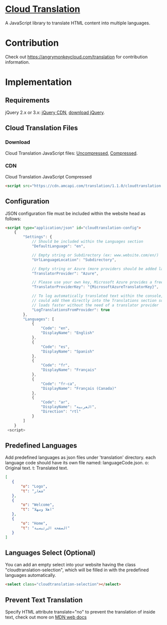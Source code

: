 [Cloud Translation](https://angrymonkeycloud.com/translation)
==================================================
A JavaScript library to translate HTML content into multiple languages.

# Contribution
Check out https://angrymonkeycloud.com/translation for contribution information.

# Implementation
## Requirements
jQuery 2.x or 3.x: [jQuery CDN](https://code.jquery.com/), [download jQuery](https://jquery.com/download/).

## Cloud Translation Files
### Download
Cloud Translation JavaScript files: [Uncompressed](https://cdn.amcapi.com/translation/1.1.0/cloudtranslation.js), [Compressed](https://cdn.amcapi.com/translation/1.1.0/cloudtranslation.min.js).
 
### CDN
Cloud Translation JavaScript Compressed
```html
<script src="https://cdn.amcapi.com/translation/1.1.0/cloudtranslation.min.js" crossorigin="anonymous"></script> 
```

## Configuration
JSON configuration file must be included within the website head as follows:
```html
<script type="application/json" id="cloudtranslation-config">
    {
        "Settings": {
            // Should be included within the Languages section
            "DefaultLanguage": "en",

            // Empty string or Subdirectory (ex: www.website.com/en/)
            "UrlLanguageLocation": "Subdirectory",

            // Empty string or Azure (more providers should be added later)
            "TranslatorProvider": "Azure",

            // Please use your own key, Microsoft Azure provides a free tier.
            "TranslatorProviderKey": "{MicrosoftAzureTranslatorKey}",

            // To log automatically translated text within the console, this way you
            // could add them directly into the Translations section so the website
            // loads faster without the need of a translator provider
            "LogTranslationsFromProvider": true
        },
        "Languages": [
            {
                "Code": "en",
                "DisplayName": "English"
            },
            {
                "Code": "es",
                "DisplayName": "Spanish"
            },
            {
                "Code": "fr",
                "DisplayName": "Français"
            },
            {
                "Code": "fr-ca",
                "DisplayName": "Français (Canada)"
            },
            {
                "Code": "ar",
                "DisplayName": "العربية",
                "Direction": "rtl"
            }
        ]
    }
 <script>
```

## Predefined Languages
Add predefined languages as json files under 'translation' directory. each language code should have its own file named: languageCode.json.
o: Original text.
t: Translated text.
 ```json
[
    {
        "o": "Logo",
        "t": "شعار"
    },
    {
        "o": "Welcome",
        "t": "اهلا وسهلا"
    },
    {
        "o": "Home",
        "t": "الصفحة الرئيسية"
    }
]
 ```

 ## Languages Select (Optional)
 You can add an empty select into your website having the class "cloudtranslation-selection", which will be filled in with the predefined languages automatically.

 ```html
<select class="cloudtranslation-selection"></select> 
 ```

 ## Prevent Text Translation
 Specify HTML attribute translate="no" to prevent the translation of inside text, check out more on [MDN web docs](https://developer.mozilla.org/en-US/docs/Web/HTML/Global_attributes/translate)